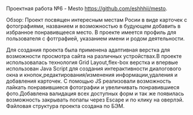Проектная работа №6 - Mesto https://github.com/eshhhii/mesto.

Обзор: 
Проект посвящен интересным местам Росии в виде карточек с фотографиями, названием и возможностью в будующем добавить в избранное понравивщееся место. В проекте имеется профиль для пользователя с фотграфией, указанием имени и родом деятельности.

Для создания проекта была применена адаптивная верстка для возможности просмотра сайта на различных устройствах.В проекте использовалась технология Grid Layout,flex-box верстка и впервые использован Java Script для создания интерактивности диалогового окна и кнопок,редактирования/изменения информации,удаления и добавления карточек. C помощью JS реализовали возможность лайкать понравившиеся фотографии и увеличивать понравившиеся фото.Добавлена валидация всех доступных форм и так же появилась возможность закрывать попапы через Escape и по клику на оверлэй. Файловая структура проекта создана по БЭМ. 
